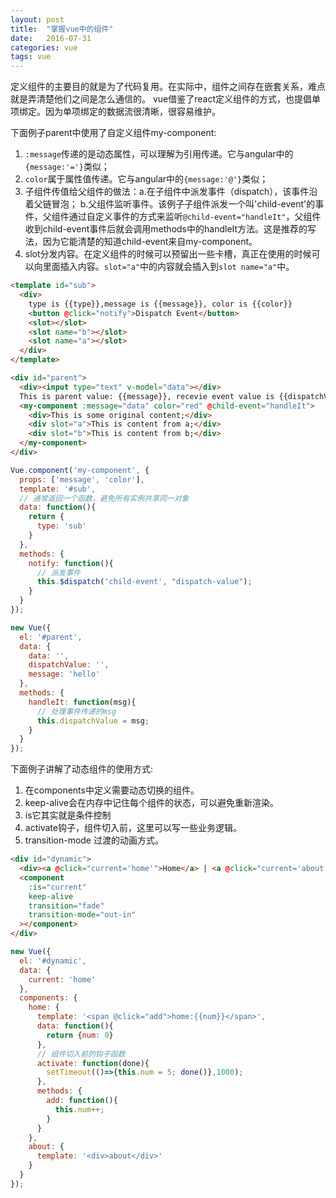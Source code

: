 ```yaml
---
layout: post
title:  "掌握vue中的组件"
date:   2016-07-31
categories: vue
tags: vue
---
```


定义组件的主要目的就是为了代码复用。在实际中，组件之间存在嵌套关系，难点就是弄清楚他们之间是怎么通信的。
vue借鉴了react定义组件的方式，也提倡单项绑定。因为单项绑定的数据流很清晰，很容易维护。

<!--more-->

下面例子parent中使用了自定义组件my-component:

1. `:message`传递的是动态属性，可以理解为引用传递。它与angular中的`{message:'='}`类似；
2. `color`属于属性值传递。它与angular中的`{message:'@'}`类似；
3. 子组件传值给父组件的做法：a.在子组件中派发事件（dispatch），该事件沿着父链冒泡； b.父组件监听事件。该例子子组件派发一个叫'child-event'的事件，父组件通过自定义事件的方式来监听`@child-event="handleIt"`，父组件收到child-event事件后就会调用methods中的handleIt方法。这是推荐的写法，因为它能清楚的知道child-event来自my-component。
4. slot分发内容。在定义组件的时候可以预留出一些卡槽，真正在使用的时候可以向里面插入内容。`slot="a"`中的内容就会插入到`slot name="a"`中。

```html
<template id="sub">
  <div>
    type is {{type}},message is {{message}}, color is {{color}}
    <button @click="notify">Dispatch Event</button>
    <slot></slot>
    <slot name="b"></slot>
    <slot name="a"></slot>
  </div>
</template>

<div id="parent">
  <div><input type="text" v-model="data"></div>
  This is parent value: {{message}}, recevie event value is {{dispatchValue}}
  <my-component :message="data" color="red" @child-event="handleIt">
    <div>This is some original content;</div>
    <div slot="a">This is content from a;</div>
    <div slot="b">This is content from b;</div>
  </my-component>
</div>
```

```javascript
Vue.component('my-component', {
  props: ['message', 'color'],
  template: '#sub',
  // 通常返回一个函数，避免所有实例共享同一对象
  data: function(){
    return {
      type: 'sub'
    }
  },
  methods: {
    notify: function(){
      // 派发事件
      this.$dispatch('child-event', "dispatch-value");
    }
  }
});

new Vue({
  el: '#parent',
  data: {
    data: '',
    dispatchValue: '',
    message: 'hello'
  },
  methods: {
    handleIt: function(msg){
      // 处理事件传递的msg
      this.dispatchValue = msg;
    }
  }
});
```

下面例子讲解了动态组件的使用方式:

1. 在components中定义需要动态切换的组件。
2. keep-alive会在内存中记住每个组件的状态，可以避免重新渲染。
3. is它其实就是条件控制
4. activate钩子，组件切入前，这里可以写一些业务逻辑。
5. transition-mode 过渡的动画方式。

```html
<div id="dynamic">
  <div><a @click="current='home'">Home</a> | <a @click="current='about'">About</a></div>
  <component 
    :is="current" 
    keep-alive
    transition="fade"
    transition-mode="out-in"
  ></component>
</div>
```

```javascript
new Vue({
  el: '#dynamic',
  data: {
    current: 'home'
  },
  components: {
    home: {
      template: '<span @click="add">home:{{num}}</span>',
      data: function(){
        return {num: 0}
      },
      // 组件切入前的钩子函数
      activate: function(done){
        setTimeout(()=>{this.num = 5; done()},1000);
      },
      methods: {
        add: function(){
          this.num++;
        }
      }
    },
    about: {
      template: '<div>about</div>'
    }
  }
});
```




